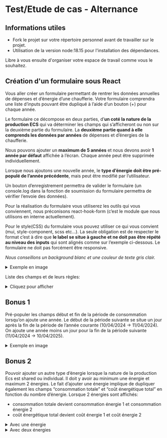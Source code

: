 # Test/Etude de cas - Alternance

## Informations utiles
- Fork le projet sur votre répertoire personnel avant de travailler sur le projet.
- Utilisation de la version node:18.15 pour l'installation des dépendances.

Libre à vous ensuite d'organiser votre espace de travail comme vous le souhaitez.

## Création d'un formulaire sous React

Vous aller créer un formulaire permettant de rentrer les données annuelles de dépenses et d’énergie d’une chaufferie. Votre formulaire comprendra une liste d’inputs pouvant être dupliqué à l’aide d’un bouton (+) pour chaque année.

Le formulaire ce décompose en deux parties, d’**un coté la nature de la production ECS** qui va déterminer les champs qui s’afficheront ou non sur la deuxième partie du formulaire.
La **deuxième partie quand à elle comprends les données par années** de dépenses et d’énergies de la chaufferie. 

Nous pouvons ajouter un **maximum de 5 années** et nous devons avoir **1 année par défaut** affichée à l’écran. Chaque année peut être supprimée individuellement.

Lorsque nous ajoutons une nouvelle année, le **type d’énergie doit être pré-populé de l’année précédente**, mais peut être modifié par l’utilisateur.

Un bouton d’enregistrement permettra de valider le formulaire (un console.log dans la fonction de soumission du formulaire permettra de vérifier l’envoie des données).

Pour la réalisation du formulaire vous utiliserez les outils qui vous conviennent, nous préconisons react-hook-form (c’est le module que nous utilisons en interne actuellement).

Pour le style(CSS) du formulaire vous pouvez utiliser ce qui vous convient (mui, style-component, scss etc...). La seule obligation est de respecter le format c’est à dire que **le label se situe à gauche et ne doit pas être répété au niveau des inputs** qui sont alignés comme sur l’exemple ci-dessous. Le formulaire ne doit pas forcément être responsive.

_Nous conseillons un background blanc et une couleur de texte gris clair._
<details><summary>Exemple en image</summary>
<img width="915" alt="Capture d’écran 2023-04-11 à 15 05 41" src="https://user-images.githubusercontent.com/130544641/231399401-f061f8ab-6c74-428a-b1a1-1339ab1e5122.png">
</details>

Liste des champs et de leurs règles:

<details><summary>Cliquez pour afficher</summary>

- Nature de la production ECS (natureOfEcsProduction)
  - Type: List(shared,separated,individual)
  - Règle: Obligatoire (seul les valeurs de la liste sont acceptés)
  - Condition d'affichage: Ce champs est unique et toujours présent

- Début de la période (startConsumptionPeriod)
  - Type: Date(format string)
  - Règle: Obligatoire (seul un format date est accepté)
  - Condition d'affichage: Toujours présent

- Fin de la période (endConsumptionPeriod)
  - Type: Date(format string)
  - Règle: Obligatoire (seul un format date est accepté)
  - Condition d'affichage: Toujours présent
 
- Type d'énergie (currentEnergy)
  - Type: List(naturalGas, oil, electricity, woodpellets)
  - Règle: Obligatoire (seul les valeurs de la liste sont acceptés)
  - Condition d'affichage: Toujours présent

- Type d'énergie Ecs (currentEnergyEcs)
  - Type: List(naturalGas, oil, electricity, woodpellets)
  - Règle: Obligatoire (seul les valeurs de la liste sont acceptés)
  - Condition d'affichage: Si nature de la production ecs est separated

- Consommation totale (totalConsumption)
  - Type: Number
  - Règle: Aucune
  - Condition d'affichage: Si nature de la production ecs est shared ou individual

- Coût énergétique total (costConsumption)
  - Type: Number
  - Règle: Aucune
  - Condition d'affichage: Si nature de la production ecs est shared ou individual

- Coût Ecs (costEcs)
  - Type: Number
  - Règle: Aucune
  - Condition d'affichage: Si nature de la production ecs est shared ou separated

- Volume Ecs (volumeEcs)
  - Type: Number
  - Règle: Aucune
  - Condition d'affichage: Si nature de la production ecs est shared ou separated

- Coût maintenance chaufferie (maintenanceCost)
  - Type: Number
  - Règle: Aucune
  - Condition d'affichage: Toujours présent

- Coût travaux chaufferie (renovationCost)
  - Type: Number
  - Règle: Aucune
  - Condition d'affichage: Toujours présent
 
- DJU (dju)
  - Type: Number
  - Règle: Obligatoire
  - Condition d'affichage: Toujours présent
</details>

## Bonus 1

Pré-populer les champs début et fin de la période de consommation lorsqu’on ajoute une année. Le début de la période suivante se situe un jour après la fin de la période de l’année courante (10/04/2024 → 11/04/2024). On ajoute une année moins un jour pour la fin de la période suivante (11/04/2024 → 10/04/2025).
<details><summary>Exemple en image</summary>
<img width="623" alt="Capture d’écran 2023-04-11 à 15 56 55" src="https://user-images.githubusercontent.com/130544641/231399994-a4dc5406-bcde-4adc-b966-ece234a84cb7.png">
</details>

## Bonus 2

Pouvoir ajouter un autre type d’énergie lorsque la nature de la production Ecs est shared ou individual. Il doit y avoir au minimum une énergie et maximum 2 énergies. Le fait d’ajouter une énergie implique de dupliquer également les champs “consommation totale” et “coût énergétique total” en fonction du nombre d’énergie.
Lorsque 2 énergies sont affichés:
- consommation totale devient consommation énergie 1 et consommation énergie 2
- coût énergétique total devient coût énergie 1 et coût énergie 2

<details><summary>Avec une énergie</summary>
<img width="524" alt="Capture d’écran 2023-04-11 à 15 47 31" src="https://user-images.githubusercontent.com/130544641/231400265-d914e551-c314-4d3b-a369-b331007e9952.png">
</details>

<details><summary>Avec deux énergies</summary>
<img width="535" alt="Capture d’écran 2023-04-11 à 15 47 48" src="https://user-images.githubusercontent.com/130544641/231400353-68558177-f4ae-40a9-8831-4d7999b4c2d5.png">
</details>

